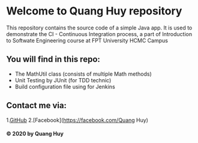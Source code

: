 # Welcome to Quang Huy repository
This repository contains the source code of a simple Java app. It is used to demonstrate
the CI - Continuous Integration process, a part of Introduction to Softwate Engineering
course at FPT University HCMC Campus

## You will find in this repo:
* The MathUtil class (consists of multiple Math methods)
* Unit Testing by JUnit (for TDD technic) 
* Build configuration file using for Jenkins

## Contact me via:
1.[GitHub](http://github.com/QuangHuy117)
2.[Facebook](https://facebook.com/Quang Huy)

#### © 2020 by Quang Huy